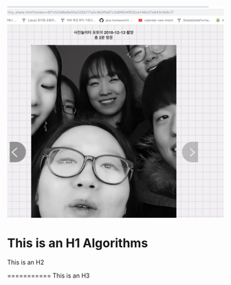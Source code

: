 ![Logo](./Friends.jpg) 

This is an H1
Algorithms
=============


This is an H2

===========
This is an H3


